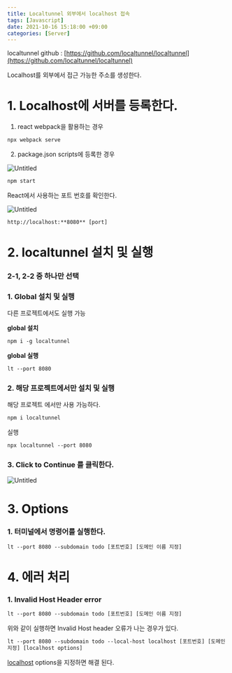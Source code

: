 ```yaml
---
title: Localtunnel 외부에서 localhost 접속
tags: [Javascript]
date: 2021-10-16 15:18:00 +09:00
categories: [Server]
---
```


localtunnel github : [https://github.com/localtunnel/localtunnel](https://github.com/localtunnel/localtunnel)

Localhost를 외부에서 접근 가능한 주소를 생성한다.

# 1. Localhost에 서버를 등록한다.

1.  react webpack을 활용하는 경우

```html
npx webpack serve
```

2. package.json scripts에 등록한 경우

![Untitled](Localtunnel%20%E1%84%8B%E1%85%AC%E1%84%87%E1%85%AE%E1%84%8B%E1%85%A6%E1%84%89%E1%85%A5%20localhost%20%E1%84%8C%E1%85%A5%E1%86%B8%E1%84%89%E1%85%A9%E1%86%A8%20248de45842eb45fab87b1b872f666d19/Untitled.png)

```html
npm start
```

React에서 사용하는 포트 번호를 확인한다.

![Untitled](Localtunnel%20%E1%84%8B%E1%85%AC%E1%84%87%E1%85%AE%E1%84%8B%E1%85%A6%E1%84%89%E1%85%A5%20localhost%20%E1%84%8C%E1%85%A5%E1%86%B8%E1%84%89%E1%85%A9%E1%86%A8%20248de45842eb45fab87b1b872f666d19/Untitled%201.png)

```html
http://localhost:**8080** [port]
```

# 2. localtunnel 설치 및 실행

### 2-1, 2-2 중 하나만 선택

### 1. Global 설치 및 실행

다른 프로젝트에서도 실행 가능

**global 설치**

```html
npm i -g localtunnel
```

**global 실행**

```html
lt --port 8080
```

### 2. 해당 프로젝트에서만 설치 및 실행

해당 프로젝트 에서만 사용 가능하다.

```html
npm i localtunnel
```

실행

```html
npx localtunnel --port 8080
```

### 3. Click to Continue 를 클릭한다.

![Untitled](Localtunnel%20%E1%84%8B%E1%85%AC%E1%84%87%E1%85%AE%E1%84%8B%E1%85%A6%E1%84%89%E1%85%A5%20localhost%20%E1%84%8C%E1%85%A5%E1%86%B8%E1%84%89%E1%85%A9%E1%86%A8%20248de45842eb45fab87b1b872f666d19/Untitled%202.png)

# 3. Options

### 1. 터미널에서 명령어를 실행한다.

```html
lt --port 8080 --subdomain todo [포트번호] [도메인 이름 지정]
```

# 4. 에러 처리

### 1. Invalid Host Header error

```html
lt --port 8080 --subdomain todo [포트번호] [도메인 이름 지정]
```

위와 같이 실행하면 Invalid Host header 오류가 나는 경우가 있다.

```html
lt --port 8080 --subdomain todo --local-host localhost [포트번호] [도메인 이름
지정] [localhost options]
```

[localhost](http://localhost) options을 지정하면 해결 된다.

